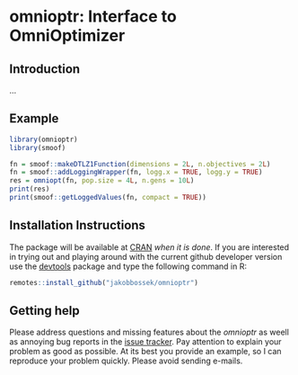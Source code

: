 
# omnioptr: Interface to OmniOptimizer

## Introduction

…

## Example

``` r
library(omnioptr)
library(smoof)

fn = smoof::makeDTLZ1Function(dimensions = 2L, n.objectives = 2L)
fn = smoof::addLoggingWrapper(fn, logg.x = TRUE, logg.y = TRUE)
res = omniopt(fn, pop.size = 4L, n.gens = 10L)
print(res)
print(smoof::getLoggedValues(fn, compact = TRUE))
```

## Installation Instructions

The package will be available at [CRAN](http://cran.r-project.org) *when
it is done*. If you are interested in trying out and playing around with
the current github developer version use the
[devtools](https://github.com/hadley/devtools) package and type the
following command in R:

``` r
remotes::install_github("jakobbossek/omnioptr")
```

## Getting help

Please address questions and missing features about the *omnioptr* as
weell as annoying bug reports in the [issue
tracker](https://github.com/jakobbossek/omnioptr/issues). Pay attention
to explain your problem as good as possible. At its best you provide an
example, so I can reproduce your problem quickly. Please avoid sending
e-mails.
